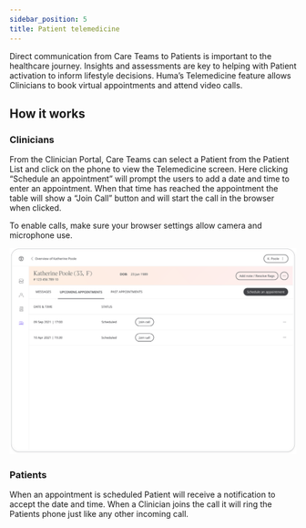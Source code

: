```yaml
---
sidebar_position: 5
title: Patient telemedicine
---
```


Direct communication from Care Teams to Patients is important to the healthcare journey. Insights and assessments are key to helping with Patient activation to inform lifestyle decisions. Huma’s Telemedicine feature allows Clinicians to book virtual appointments and attend video calls.

## How it works 

### Clinicians

From the Clinician Portal, Care Teams can select a Patient from the Patient List and click on the phone to view the Telemedicine screen. Here clicking “Schedule an appointment” will prompt the users to add a date and time to enter an appointment. When that time has reached the appointment the table will show a “Join Call” button and will start the call in the browser when clicked.

To enable calls, make sure your browser settings allow camera and microphone use.

![Making an Appointment in the Clinician Portal](./assets/patient-telemedicine.svg)

### Patients

When an appointment is scheduled Patient will receive a notification to accept the date and time. When a Clinician joins the call it will ring the Patients phone just like any other incoming call.
